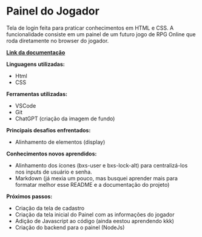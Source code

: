 # Painel do Jogador

 Tela de login feita para praticar conhecimentos em HTML e CSS. A funcionalidade consiste em um painel de um futuro jogo de RPG Online que roda diretamente no browser do jogador.

[**Link da documentação**](/doc/Tela_de_Login.md)

**Linguagens utilizadas:**

- Html
- CSS

**Ferramentas utilizadas:**

- VSCode
- Git
- ChatGPT (criação da imagem de fundo)

**Principais desafios enfrentados:**

- Alinhamento de elementos (display)

**Conhecimentos novos aprendidos:**

- Alinhamento dos ícones (bxs-user e bxs-lock-alt) para centralizá-los nos inputs de usuário e senha.
- Markdown (já mexia um pouco, mas busquei aprender mais para formatar melhor esse README e a documentação do projeto)

**Próximos passos:**

- Criação da tela de cadastro
- Criação da tela inicial do Painel com as informações do jogador 
- Adição de Javascript ao código (ainda eestou aprendendo kkk) 
- Criação do backend para o painel (NodeJs)

